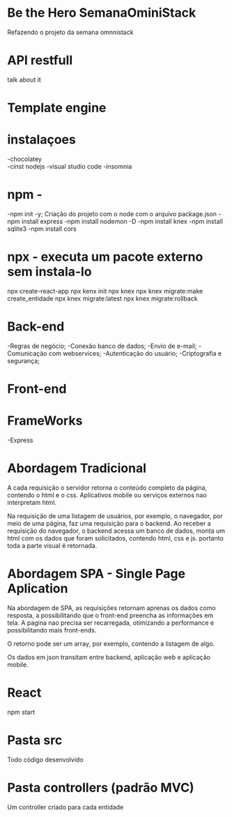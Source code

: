 # Be the Hero SemanaOminiStack
Refazendo o projeto da semana omnnistack

# API restfull
talk about it

# Template engine


# instalaçoes 
-chocolatey     
-cinst nodejs
-visual studio code
-insomnia
# npm - 
-npm init -y; Criação do projeto com o node com o arquivo package.json
-npm install express
-npm install nodemon -D
-npm install knex
-npm install sqlite3
-npm install cors

# npx - executa um pacote externo sem instala-lo
npx create-react-app
npx kenx init
npx knex
    npx knex migrate:make create_entidade
    npx knex migrate:latest
    npx knex migrate:rollback

# Back-end
-Regras de negócio;
-Conexão banco de dados;
-Envio de e-mail;
-Comunicação com webservices;
-Autenticação do usuário;
-Criptografia e segurança;

# Front-end

# FrameWorks
-Express

# Abordagem Tradicional
A cada requisição o servidor retorna o conteúdo completo da página, contendo o html e o css. Aplicativos mobile ou serviços externos nao interpretam html.

Na requisição de uma listagem de usuários, por exemplo, o navegador, por meio de uma página, faz uma requisição para o backend. Ao receber a requisição do navegador, o backend acessa um banco de dados, monta um html com os dados que foram solicitados, contendo html, css e js. portanto toda a parte visual é retornada.

# Abordagem SPA - Single Page Aplication
Na abordagem de SPA, as requisições retornam aprenas os dados como resposta, a possibilitando que o front-end preencha as informações em tela.
A pagina nao precisa ser recarregada, otimizando a performance e possibilitando mais front-ends.

O retorno pode ser um array, por exemplo, contendo a listagem de algo.

Os dados em json transitam entre backend, aplicação web e aplicação mobile.

# React
npm start


# Pasta src
Todo código desenvolvido

# Pasta controllers (padrão MVC)
Um controller criado para cada entidade